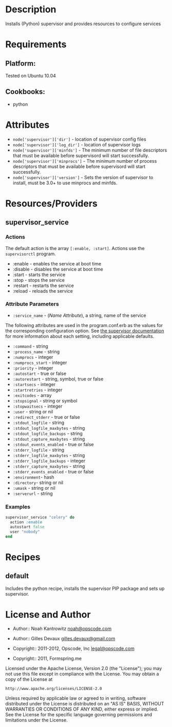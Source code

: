 Description
===========

Installs (Python) supervisor and provides resources to configure services

Requirements
============

## Platform:

Tested on Ubuntu 10.04

## Cookbooks:

* python

Attributes
==========

* `node['supervisor']['dir']` - location of supervisor config files
* `node['supervisor']['log_dir']` - location of supervisor logs
* `node['supervisor']['minfds']` - The minimum number of file descriptors
  that must be available before supervisord will start successfully.
* `node['supervisor']['minprocs']` - The minimum number of process descriptors
  that must be available before supervisord will start successfully.
* `node['supervisor']['version']` - Sets the version of supervisor to
  install, must be 3.0+ to use minprocs and minfds.

Resources/Providers
===================

supervisor\_service
-------------------

### Actions

The default action is the array `[:enable, :start]`. Actions use the
`supervisorctl` program.

* :enable - enables the service at boot time
* :disable - disables the service at boot time
* :start - starts the service
* :stop - stops the service
* :restart - restarts the service
* :reload - reloads the service

### Attribute Parameters

* `:service_name` - (*Name Attribute*), a string, name of the service

The following attributes are used in the program.conf.erb as the
values for the corresponding configuration option. See [the supervisor
documentation](http://supervisord.org/configuration.html#program-x-section-values)
for more information about each setting, including applicable defaults.

* `:command` - string
* `:process_name` - string
* `:numprocs` - integer
* `:numprocs_start` - integer
* `:priority` - integer
* `:autostart` - true or false
* `:autorestart` - string, symbol, true or false
* `:startsecs` - integer
* `:startretries` - integer
* `:exitcodes` - array
* `:stopsignal` - string or symbol
* `:stopwaitsecs` - integer
* `:user` - string or nil
* `:redirect_stderr` - true or false
* `:stdout_logfile` - string
* `:stdout_logfile_maxbytes` - string
* `:stdout_logfile_backups` - string
* `:stdout_capture_maxbytes` - string
* `:stdout_events_enabled` - true or false
* `:stderr_logfile` - string
* `:stderr_logfile_maxbytes` - string
* `:stderr_logfile_backups` - integer
* `:stderr_capture_maxbytes` - string
* `:stderr_events_enabled` - true or false
* `:environment`- hash
* `:directory`- string or nil
* `:umask` - string or nil
* `:serverurl` - string

### Examples

```ruby
supervisor_service "celery" do
  action :enable
  autostart false
  user "nobody"
end
```

Recipes
=======

default
-------

Includes the python recipe, installs the supervisor PIP package and
sets up supervisor.

License and Author
==================

- Author:: Noah Kantrowitz <noah@opscode.com>
- Author:: Gilles Devaux <gilles.devaux@gmail.com>

- Copyright:: 2011-2012, Opscode, Inc <legal@opscode.com>
- Copyright:: 2011, Formspring.me

Licensed under the Apache License, Version 2.0 (the "License");
you may not use this file except in compliance with the License.
You may obtain a copy of the License at

    http://www.apache.org/licenses/LICENSE-2.0

Unless required by applicable law or agreed to in writing, software
distributed under the License is distributed on an "AS IS" BASIS,
WITHOUT WARRANTIES OR CONDITIONS OF ANY KIND, either express or implied.
See the License for the specific language governing permissions and
limitations under the License.
